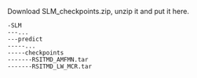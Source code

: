 Download SLM_checkpoints.zip, unzip it and put it here.

```angular2
-SLM
---...
---predict
-----...
-----checkpoints
-------RSITMD_AMFMN.tar
-------RSITMD_LW_MCR.tar

```